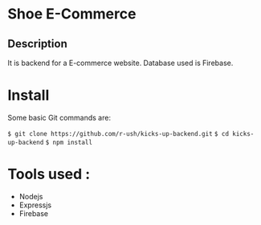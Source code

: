 # Shoe E-Commerce

## Description 

It is backend for a E-commerce website.
Database used is Firebase.

# Install

Some basic Git commands are:

`$ git clone https://github.com/r-ush/kicks-up-backend.git`
`$ cd kicks-up-backend`
`$ npm install`


# Tools used :
- Nodejs
- Expressjs
- Firebase
